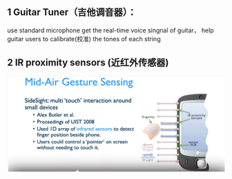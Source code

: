 ## 1 Guitar Tuner（吉他调音器）：
use standard microphone get the real-time voice singnal of guitar，
help guitar users to calibrate(校准) the tones of each string

## 2 IR proximity sensors (近红外传感器)
![](IRApproximitySensorApp.PNG)
